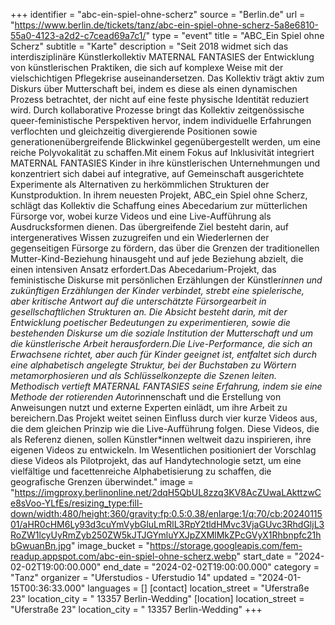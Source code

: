 +++
identifier = "abc-ein-spiel-ohne-scherz"
source = "Berlin.de"
url = "https://www.berlin.de/tickets/tanz/abc-ein-spiel-ohne-scherz-5a8e6810-55a0-4123-a2d2-c7cead69a7c1/"
type = "event"
title = "ABC_Ein Spiel ohne Scherz"
subtitle = "Karte"
description = "Seit 2018 widmet sich das interdisziplinäre Künstlerkollektiv MATERNAL FANTASIES der Entwicklung von künstlerischen Praktiken, die sich auf komplexe Weise mit der vielschichtigen Pflegekrise auseinandersetzen. Das Kollektiv trägt aktiv zum Diskurs über Mutterschaft bei, indem es diese als einen dynamischen Prozess betrachtet, der nicht auf eine feste physische Identität reduziert wird. Durch kollaborative Prozesse bringt das Kollektiv zeitgenössische queer-feministische Perspektiven hervor, indem individuelle Erfahrungen verflochten und gleichzeitig divergierende Positionen sowie generationenübergreifende Blickwinkel gegenübergestellt werden, um eine reiche Polyvokalität zu schaffen.Mit einem Fokus auf Inklusivität integriert MATERNAL FANTASIES Kinder in ihre künstlerischen Unternehmungen und konzentriert sich dabei auf integrative, auf Gemeinschaft ausgerichtete Experimente als Alternativen zu herkömmlichen Strukturen der Kunstproduktion. In ihrem neuesten Projekt, ABC_ein Spiel ohne Scherz, schlägt das Kollektiv die Schaffung eines Abecedarium zur mütterlichen Fürsorge vor, wobei kurze Videos und eine Live-Aufführung als Ausdrucksformen dienen. Das übergreifende Ziel besteht darin, auf intergeneratives Wissen zuzugreifen und ein Wiederlernen der gegenseitigen Fürsorge zu fördern, das über die Grenzen der traditionellen Mutter-Kind-Beziehung hinausgeht und auf jede Beziehung abzielt, die einen intensiven Ansatz erfordert.Das Abecedarium-Projekt, das feministische Diskurse mit persönlichen Erzählungen der Künstler*innen und zukünftigen Erzählungen der Kinder verbindet, strebt eine spielerische, aber kritische Antwort auf die unterschätzte Fürsorgearbeit in gesellschaftlichen Strukturen an. Die Absicht besteht darin, mit der Entwicklung poetischer Bedeutungen zu experimentieren, sowie die bestehenden Diskurse um die soziale Institution der Mutterschaft und um die künstlerische Arbeit herausfordern.Die Live-Performance, die sich an Erwachsene richtet, aber auch für Kinder geeignet ist, entfaltet sich durch eine alphabetisch angelegte Struktur, bei der Buchstaben zu Wörtern metamorphosieren und als Schlüsselkonzepte die Szenen leiten. Methodisch vertieft MATERNAL FANTASIES seine Erfahrung, indem sie eine Methode der rotierenden Autor*innenschaft und die Erstellung von Anweisungen nutzt und externe Experten einlädt, um ihre Arbeit zu bereichern.Das Projekt weitet seinen Einfluss durch vier kurze Videos aus, die dem gleichen Prinzip wie die Live-Aufführung folgen. Diese Videos, die als Referenz dienen, sollen Künstler*innen weltweit dazu inspirieren, ihre eigenen Videos zu entwickeln. Im Wesentlichen positioniert der Vorschlag diese Videos als Pilotprojekt, das auf Handytechnologie setzt, um eine vielfältige und facettenreiche Alphabetisierung zu schaffen, die geografische Grenzen überwindet."
image = "https://imgproxy.berlinonline.net/2dqH5QbUL8zzq3KV8AcZUwaLAkttzwCe8sVoo-YLfEs/resizing_type:fill-down/width:480/height:360/gravity:fp:0.5:0.38/enlarge:1/q:70/cb:2024011501/aHR0cHM6Ly93d3cuYmVybGluLmRlL3RpY2tldHMvc3VjaGUvc3RhdGljL3RoZW1lcyUyRmZyb250ZW5kJTJGYmluYXJpZXMlMkZPcGVyX1Rhbnpfc21hbGwuanBn.jpg"
image_bucket = "https://storage.googleapis.com/fem-readup.appspot.com/abc-ein-spiel-ohne-scherz.webp"
start_date = "2024-02-02T19:00:00.000"
end_date = "2024-02-02T19:00:00.000"
category = "Tanz"
organizer = "Uferstudios - Uferstudio 14"
updated = "2024-01-15T00:36:33.000"
languages = []
[contact]
location_street = "Uferstraße 23"
location_city = " 13357 Berlin-Wedding"
[location]
location_street = "Uferstraße 23"
location_city = " 13357 Berlin-Wedding"
+++